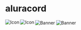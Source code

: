 # aluracord

  <img id="icon" align="left" alt="Icon" src="https://i.ibb.co/MMPZC4Z/image.png">
  <img id="icon" align="left" alt="Icon" src="https://i.ibb.co/MMPZC4Z/image.png">
  
  <img height="auto" align="center" id="banner" alt="Banner" src="https://i.ibb.co/BsMhNxd/image.png" >
  <img height="auto" align="center" id="banner" alt="Banner" src="https://i.ibb.co/Sr4PDRs/image.png" >
